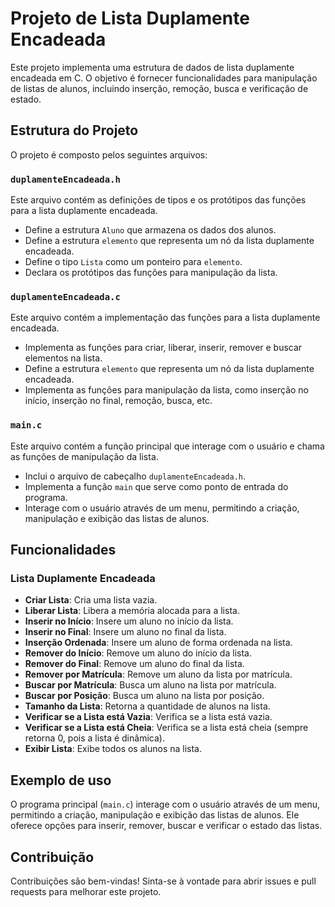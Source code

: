 # Projeto de Lista Duplamente Encadeada

Este projeto implementa uma estrutura de dados de lista duplamente encadeada em C. O objetivo é fornecer funcionalidades para manipulação de listas de alunos, incluindo inserção, remoção, busca e verificação de estado.

## Estrutura do Projeto

O projeto é composto pelos seguintes arquivos:

### `duplamenteEncadeada.h`

Este arquivo contém as definições de tipos e os protótipos das funções para a lista duplamente encadeada.

- Define a estrutura `Aluno` que armazena os dados dos alunos.
- Define a estrutura `elemento` que representa um nó da lista duplamente encadeada.
- Define o tipo `Lista` como um ponteiro para `elemento`.
- Declara os protótipos das funções para manipulação da lista.

### `duplamenteEncadeada.c`

Este arquivo contém a implementação das funções para a lista duplamente encadeada.

- Implementa as funções para criar, liberar, inserir, remover e buscar elementos na lista.
- Define a estrutura `elemento` que representa um nó da lista duplamente encadeada.
- Implementa as funções para manipulação da lista, como inserção no início, inserção no final, remoção, busca, etc.

### `main.c`

Este arquivo contém a função principal que interage com o usuário e chama as funções de manipulação da lista.

- Inclui o arquivo de cabeçalho `duplamenteEncadeada.h`.
- Implementa a função `main` que serve como ponto de entrada do programa.
- Interage com o usuário através de um menu, permitindo a criação, manipulação e exibição das listas de alunos.

## Funcionalidades

### Lista Duplamente Encadeada

- **Criar Lista**: Cria uma lista vazia.
- **Liberar Lista**: Libera a memória alocada para a lista.
- **Inserir no Início**: Insere um aluno no início da lista.
- **Inserir no Final**: Insere um aluno no final da lista.
- **Inserção Ordenada**: Insere um aluno de forma ordenada na lista.
- **Remover do Início**: Remove um aluno do início da lista.
- **Remover do Final**: Remove um aluno do final da lista.
- **Remover por Matrícula**: Remove um aluno da lista por matrícula.
- **Buscar por Matrícula**: Busca um aluno na lista por matrícula.
- **Buscar por Posição**: Busca um aluno na lista por posição.
- **Tamanho da Lista**: Retorna a quantidade de alunos na lista.
- **Verificar se a Lista está Vazia**: Verifica se a lista está vazia.
- **Verificar se a Lista está Cheia**: Verifica se a lista está cheia (sempre retorna 0, pois a lista é dinâmica).
- **Exibir Lista**: Exibe todos os alunos na lista.

## Exemplo de uso
O programa principal (`main.c`) interage com o usuário através de um menu, permitindo a criação, manipulação e exibição das listas de alunos. Ele oferece opções para inserir, remover, buscar e verificar o estado das listas.

## Contribuição
Contribuições são bem-vindas! Sinta-se à vontade para abrir issues e pull requests para melhorar este projeto.